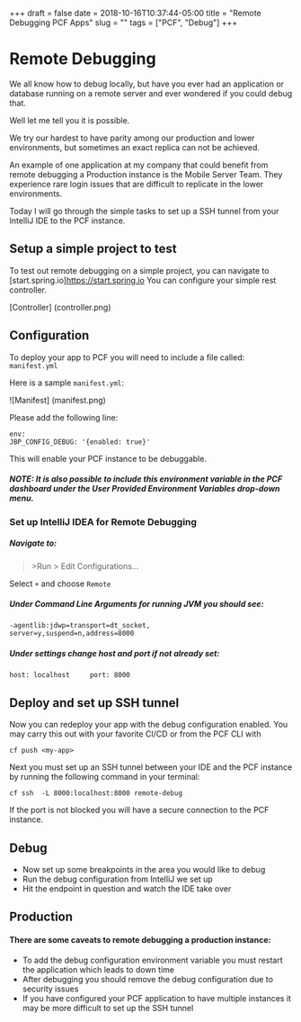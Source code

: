 +++ 
draft = false
date = 2018-10-16T10:37:44-05:00
title = "Remote Debugging PCF Apps"
slug = "" 
tags = ["PCF", "Debug"]
+++

# Remote Debugging 

We all know how to debug locally, but have you ever had an application or database running on a remote server and ever wondered if you could debug that. 

Well let me tell you it is possible. 

We try our hardest to have parity among our production and lower environments, but sometimes an exact replica can not be achieved.

An example of one application at my company that could benefit from remote debugging a Production instance is the Mobile Server Team. They experience rare login issues that are difficult to replicate in the lower environments. 

Today I will go through the simple tasks to set up a SSH tunnel from your IntelliJ IDE to the PCF instance.

## Setup a simple project to test

To test out remote debugging on a simple project, you can navigate to [start.spring.io]https://start.spring.io You can configure your simple rest controller.

[Controller] (controller.png)

## Configuration

To deploy your app to PCF you will need to include a file called: `manifest.yml`

Here is a sample `manifest.yml`:

![Manifest] (manifest.png)

Please add the following line:

```
env:
JBP_CONFIG_DEBUG: '{enabled: true}'
```

This will enable your PCF instance to be debuggable.

##### **NOTE**: It is also possible to include this environment variable in the PCF dashboard under the User Provided Environment Variables drop-down menu.

### Set up IntelliJ IDEA for Remote Debugging

##### Navigate to:

> \>Run \> Edit Configurations...

Select `+` and choose `Remote`
 
##### Under Command Line Arguments for running JVM you should see:

```
-agentlib:jdwp=transport=dt_socket,
server=y,suspend=n,address=8000
```

##### Under settings change host and port if not already set:

```
host: localhost     port: 8000
```


## Deploy and set up SSH tunnel

Now you can redeploy your app with the debug configuration enabled. You may carry this out with your favorite CI/CD or from the PCF CLI with

`cf push <my-app>`

Next you must set up an SSH tunnel between your IDE and the PCF instance by running the following command in your terminal:

`cf ssh  -L 8000:localhost:8000 remote-debug`

If the port is not blocked you will have a secure connection to the PCF instance.

## Debug

* Now set up some breakpoints in the area you would like to debug
* Run the debug configuration from IntelliJ we set up
* Hit the endpoint in question and watch the IDE take over

## Production

#### There are some caveats to remote debugging a production instance:

* To add the debug configuration environment variable you must restart the application which leads to down time
* After debugging you should remove the debug configuration due to security issues
* If you have configured your PCF application to have multiple instances it may be more difficult to set up the SSH tunnel








